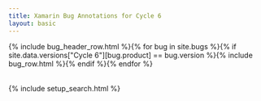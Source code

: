 ```yaml
---
title: Xamarin Bug Annotations for Cycle 6
layout: basic
---
```

<table>
{% include bug_header_row.html %}{% for bug in site.bugs %}{% if site.data.versions["Cycle 6"][bug.product] == bug.version %}{% include bug_row.html %}{% endif %}{% endfor %}
</table>
{% include setup_search.html %}
